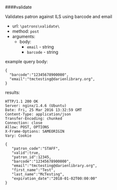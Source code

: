####validate

Validates patron against ILS using barcode and email

* url: `\patrons\validate\`
* method: `post`
* arguments:
  * body:
    * `email` - string
    * `barcode` - string

example query body:

```
{
  "barcode":"12345678900000",
  "email":"tmctesting@darienlibrary.org",
}
```


results:

```
HTTP/1.1 200 OK
Server: nginx/1.4.6 (Ubuntu)
Date: Fri, 25 Mar 2016 13:32:59 GMT
Content-Type: application/json
Transfer-Encoding: chunked
Connection: close
Allow: POST, OPTIONS
X-Frame-Options: SAMEORIGIN
Vary: Cookie

{  
   "patron_code":"STAFF",
   "valid":true,
   "patron_id":12345,
   "barcode":"12345678900000",
   "email":"tmctesting@darienlibrary.org",
   "first_name":"Test",
   "last_name":"McTesting",
   "expiration_date":"2018-01-02T00:00:00"
}
